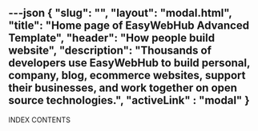 ---json
{
    "slug": "",
    "layout": "modal.html",
    "title": "Home page of EasyWebHub Advanced Template",
    "header": "How people build website",
    "description": "Thousands of developers use EasyWebHub to build personal, company, blog, ecommerce websites, support their businesses, and work together on open source technologies.",
    "activeLink" : "modal"
}
---
INDEX CONTENTS